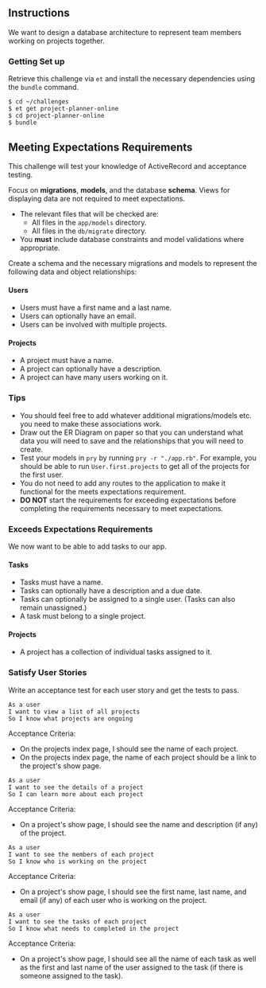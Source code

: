 ## Instructions

We want to design a database architecture to represent team members working on projects together.

### Getting Set up

Retrieve this challenge via `et` and install the necessary dependencies using the `bundle` command.

```no-highlight
$ cd ~/challenges
$ et get project-planner-online
$ cd project-planner-online
$ bundle
```

## Meeting Expectations Requirements

This challenge will test your knowledge of ActiveRecord and acceptance testing.

Focus on **migrations**, **models**, and the database **schema**. Views for displaying data are not required to meet expectations.

  * The relevant files that will be checked are:
    - All files in the `app/models` directory.
    - All files in the `db/migrate` directory.
  * You **must** include database constraints and model validations where appropriate.

Create a schema and the necessary migrations and models to represent the following data and object relationships:

#### Users

* Users must have a first name and a last name.
* Users can optionally have an email.
* Users can be involved with multiple projects.

#### Projects

* A project must have a name.
* A project can optionally have a description.
* A project can have many users working on it.


### Tips

* You should feel free to add whatever additional migrations/models etc. you need to make these associations work.
* Draw out the ER Diagram on paper so that you can understand what data you will need to save and the relationships that you will need to create.
* Test your models in `pry` by running `pry -r "./app.rb"`. For example, you should be able to run `User.first.projects` to get all of the projects for the first user.
* You do not need to add any routes to the application to make it functional for the meets expectations requirement.
* **DO NOT** start the requirements for exceeding expectations before completing the requirements necessary to meet expectations.

### Exceeds Expectations Requirements

We now want to be able to add tasks to our app.

#### Tasks

* Tasks must have a name.
* Tasks can optionally have a description and a due date.
* Tasks can optionally be assigned to a single user. (Tasks can also remain unassigned.)
* A task must belong to a single project.

#### Projects

* A project has a collection of individual tasks assigned to it.

### Satisfy User Stories

Write an acceptance test for each user story and get the tests to pass.

```no-highlight
As a user
I want to view a list of all projects
So I know what projects are ongoing
```

Acceptance Criteria:

* On the projects index page, I should see the name of each project.
* On the projects index page, the name of each project should be a link to the project's show page.

```no-highlight
As a user
I want to see the details of a project
So I can learn more about each project
```

Acceptance Criteria:

* On a project's show page, I should see the name and description (if any) of the project.

```no-highlight
As a user
I want to see the members of each project
So I know who is working on the project
```

Acceptance Criteria:

* On a project's show page, I should see the first name, last name, and email (if any) of each user who is working on the project.

```no-highlight
As a user
I want to see the tasks of each project
So I know what needs to completed in the project
```

Acceptance Criteria:

* On a project's show page, I should see all the name of each task as well as the first and last name of the user assigned to the task (if there is someone assigned to the task).
